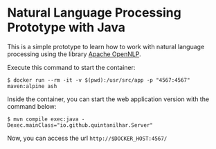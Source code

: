 # Natural Language Processing Prototype with Java

This is a simple prototype to learn how to work with natural language processing 
using the library [Apache OpenNLP](https://opennlp.apache.org).


Execute this command to start the container:

```
$ docker run --rm -it -v $(pwd):/usr/src/app -p "4567:4567" maven:alpine ash
```

Inside the container, you can start the web application version with the command below:

```
$ mvn compile exec:java -Dexec.mainClass="io.github.quintanilhar.Server"
```

Now, you can access the url ``` http://$DOCKER_HOST:4567/ ```
